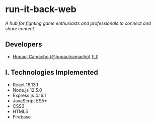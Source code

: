 # run-it-back-web

*A hub for fighting game enthusiasts and professionals to connect and share content.*

## Developers
+ [Hupaul Camacho (@hupaulcamacho)](https://github.com/hupaulcamacho) [[LI]](https://www.linkedin.com/in/hupaulcamacho/)

## I. Technologies Implemented
+ React 16.13.1
+ Node.js 12.5.0
+ Express.js 4.16.1
+ JavaScript ES5+
+ CSS3
+ HTML5
+ Firebase
